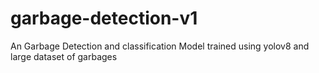 # garbage-detection-v1
An Garbage Detection and classification Model trained using yolov8 and large dataset of garbages
